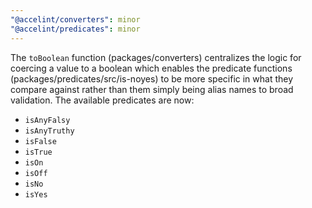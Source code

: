 ```yaml
---
"@accelint/converters": minor
"@accelint/predicates": minor
---
```


The `toBoolean` function (packages/converters) centralizes the logic for coercing a value
to a boolean which enables the predicate functions (packages/predicates/src/is-noyes) to
be more specific in what they compare against rather than them simply being alias names
to broad validation. The available predicates are now:

- `isAnyFalsy`
- `isAnyTruthy`
- `isFalse`
- `isTrue`
- `isOn`
- `isOff`
- `isNo`
- `isYes`

